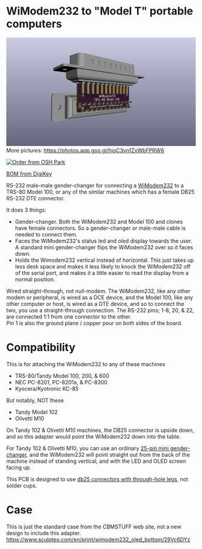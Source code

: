 # WiModem232 to "Model T" portable computers

![](WiModem_to_100.jpg)  
More pictures: <https://photos.app.goo.gl/hjoC3vnfZxWbFPRW6>

<a href="https://oshpark.com/shared_projects/AXNfGK0n"><img src="https://oshpark.com/packs/media/images/badge-84bb0776ea53b1f532c02df323a90c88.png" alt="Order from OSH Park"></img></a>

[BOM from DigiKey](https://www.digikey.com/short/z9nm2v)

RS-232 male-male gender-changer for connecting a [WiModem232](https://www.cbmstuff.com/proddetail.php?prod=WiModem232OLED) to a TRS-80 Model 100, or any of the similar machines which has a female DB25 RS-232 DTE connector.

It does 3 things:
- Gender-changer. Both the WiModem232 and Model 100 and clones have female connectors. So a gender-changer or male-male cable is needed to connect them.
- Faces the WiModem232's status led and oled display towards the user. A standard mini gender-changer flips the WiModem232 over so it faces down.
- Holds the Wimodem232 vertical instead of horizontal. This just takes up less desk space and makes it less likely to knock the WiModem232 off of the serial port, and makes it a little easier to read the display from a normal position.

Wired straight-through, not null-modem. The WiModem232, like any other modem or peripheral, is wired as a DCE device, and the Model 100, like any other computer or host, is wired as a DTE device, and so to connect the two, you use a straight-through connection. The RS-232 pins; 1-8, 20, & 22, are connected 1:1 from one connector to the other.  
Pin 1 is also the ground plane / copper pour on both sides of the board.

# Compatibility  
This is for attaching the WiModem232 to any of these machines  
- TRS-80/Tandy Model 100, 200, & 600  
- NEC PC-8201, PC-8201a, & PC-8300  
- Kyocera/Kyotronic KC-85

But notably, NOT these  
- Tandy Model 102  
- Olivetti M10

On Tandy 102 & Olivetti M10 machines, the DB25 connector is upside down, and so this adapter would point the WiModem232 down into the table.

For Tandy 102 & Olivetti M10, you can use an ordinary [25-pin mini gender-changer](https://duckduckgo.com/?q=db25+mini+gender+changer+male), and the WiModem232 will point straight out from the back of the machine instead of standing vertical, and with the LED and OLED screen facing up.

This PCB is designed to use [db25 connectors with through-hole legs](https://www.digikey.com/short/z9nm2v), not solder cups.  

<!--
# Power from BCR port  
<img src="https://github.com/bkw777/BCR_Breakout/blob/master/BCR_USB_PWR.jpg" width=300>  
You can power the WiModem232 from the computer with this <a href="https://github.com/bkw777/BCR_Breakout">BCR-USB power adapter</a> and a usb cable.  

(Not Kyotronic KC-85 or TANDY 600, they do not have a BCR port)

## USB Cables
|Computer Model|Computer End|WiModem232 End|Length|USB Cables|
|---|---|---|---|---|
| TRS-80&nbsp;Model&nbsp;100 | ![](USB_A_100_200.png)<br>![](USB_A_NEC.png) | ![](USB_Mini_ALL.png) | 20cm | <https://amazon.com/dp/B00NIGPK62/><hr><https://www.aliexpress.com/item/32313051153.html><hr><https://www.usbfirewire.com/parts/rr-2mbr01-12gl.html#RR-2MBR01-06GL> |
| TANDY&nbsp;102 | ![](USB_A_102_M10.png)<br>![](USB_A_100_200.png) | ![](USB_Mini_ALL.png) | 40cm | <https://amazon.com/dp/B07WFZHS9D/><hr><https://www.aliexpress.com/item/32312742378.html><hr><https://www.usbfirewire.com/parts/rr-2mbr01-12gl.html#RR-2MBR01-18GL> |
| TANDY&nbsp;200 | ![](USB_A_100_200.png)<br>![](USB_A_NEC.png) | ![](USB_Mini_ALL.png) | 30cm | <https://amazon.com/dp/B07WFZHS9D/><hr><https://www.aliexpress.com/item/4000323097708.html><br>&nbsp;Color: Right<br>&nbsp;Length: 0.5M<hr><https://www.usbfirewire.com/parts/rr-2mbr01-12gl.html#RR-2MBR01-12GL> |
| NEC&nbsp;PC-8201<br>NEC&nbsp;PC-8201a<br>NEC&nbsp;PC-8300 | ![](USB_A_NEC.png) | ![](USB_Mini_ALL.png) | 20cm | <https://www.amazon.com/dp/B07P68QFSH/><hr><https://amazon.com/dp/B01CXT43N0/><hr><https://www.aliexpress.com/item/32404719272.html><br>&nbsp;Color: 4<br>&nbsp;USB-A-Left USB-Mini-Right<hr><https://www.usbfirewire.com/parts/rr-ar4tmbr1-xxg.html#RR-AR4TMBR1-05GL> |
| Olivetti&nbsp;M10 | ![](USB_A_102_M10.png) | ![](USB_Mini_ALL.png) | 30cm | <https://amazon.com/dp/B07P76SHHM/><hr><https://www.aliexpress.com/item/32404719272.html><br>&nbsp;Color: 3<br>&nbsp;USB-A-Right USB-Mini-Right<hr><https://www.usbfirewire.com/parts/rr-ar4mbr1-xxg.html#RR-AR4MBR1-12GL> |
-->

# Case
This is just the standard case from the CBMSTUFF web site, not a new design to include this adapter.  
<https://www.sculpteo.com/en/print/wimodem232_oled_bottom/29Vc6DYz>
